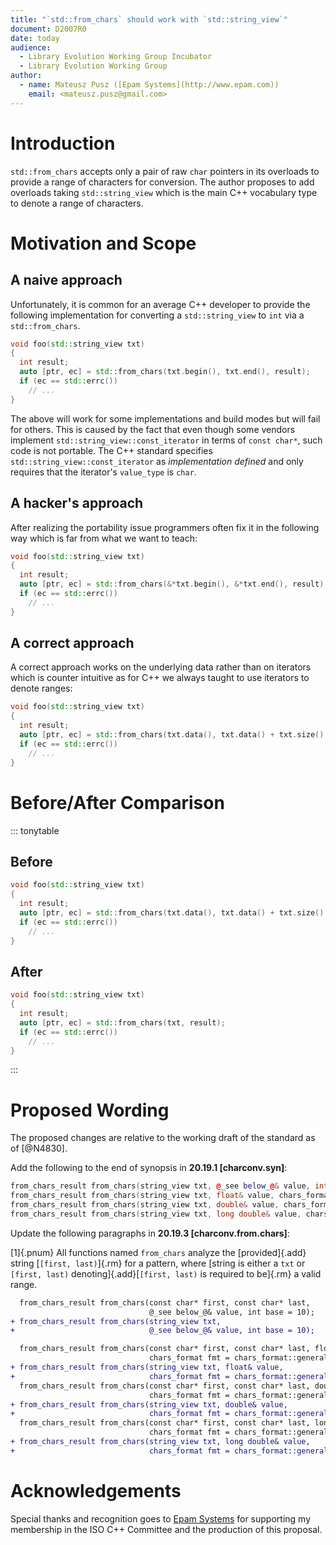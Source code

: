 ```yaml
---
title: "`std::from_chars` should work with `std::string_view`"
document: D2007R0
date: today
audience:
  - Library Evolution Working Group Incubator
  - Library Evolution Working Group
author:
  - name: Mateusz Pusz ([Epam Systems](http://www.epam.com))
    email: <mateusz.pusz@gmail.com>
---
```



# Introduction

`std::from_chars` accepts only a pair of raw `char` pointers in its overloads to provide
a range of characters for conversion. The author proposes to add overloads taking
`std::string_view` which is the main C++ vocabulary type to denote a range of characters.


# Motivation and Scope

## A naive approach

Unfortunately, it is common for an average C++ developer to provide the following implementation
for converting a `std::string_view` to `int` via a `std::from_chars`.

```cpp
void foo(std::string_view txt)
{
  int result;
  auto [ptr, ec] = std::from_chars(txt.begin(), txt.end(), result);
  if (ec == std::errc())
    // ...
}
```

The above will work for some implementations and build modes but will fail for others.
This is caused by the fact that even though some vendors implement
`std::string_view::const_iterator` in terms of `const char*`, such code is not portable.
The C++ standard specifies `std::string_view::const_iterator` as _implementation defined_
and only requires that the iterator's `value_type` is `char`.

## A hacker's approach

After realizing the portability issue programmers often fix it in the following way which
is far from what we want to teach:

```cpp
void foo(std::string_view txt)
{
  int result;
  auto [ptr, ec] = std::from_chars(&*txt.begin(), &*txt.end(), result);
  if (ec == std::errc())
    // ...
}
```

## A correct approach

A correct approach works on the underlying data rather than on iterators which is counter
intuitive as for C++ we always taught to use iterators to denote ranges:

```cpp
void foo(std::string_view txt)
{
  int result;
  auto [ptr, ec] = std::from_chars(txt.data(), txt.data() + txt.size(), result);
  if (ec == std::errc())
    // ...
}
```


# Before/After Comparison

::: tonytable

## Before

```cpp
void foo(std::string_view txt)
{
  int result;
  auto [ptr, ec] = std::from_chars(txt.data(), txt.data() + txt.size(), result);
  if (ec == std::errc())
    // ...
}
```

## After

```cpp
void foo(std::string_view txt)
{
  int result;
  auto [ptr, ec] = std::from_chars(txt, result);
  if (ec == std::errc())
    // ...
}
```

:::


# Proposed Wording

The proposed changes are relative to the working draft of the standard as of [@N4830].

Add the following to the end of synopsis in **20.19.1 [charconv.syn]**:

```cpp
from_chars_result from_chars(string_view txt, @_see below_@& value, int base = 10);
from_chars_result from_chars(string_view txt, float& value, chars_format fmt = chars_format::general);
from_chars_result from_chars(string_view txt, double& value, chars_format fmt = chars_format::general);
from_chars_result from_chars(string_view txt, long double& value, chars_format fmt = chars_format::general);
```

Update the following paragraphs in **20.19.3 [charconv.from.chars]**:

[1]{.pnum} All functions named `from_chars` analyze the [provided]{.add} string
[`[first, last)`]{.rm} for a pattern, where [string is either a `txt` or `[first, last)`
denoting]{.add}[`[first, last)` is required to be]{.rm} a valid range.

```diff
  from_chars_result from_chars(const char* first, const char* last,
                               @_see below_@& value, int base = 10);
+ from_chars_result from_chars(string_view txt,
+                              @_see below_@& value, int base = 10);
```

```diff
  from_chars_result from_chars(const char* first, const char* last, float& value,
                               chars_format fmt = chars_format::general);
+ from_chars_result from_chars(string_view txt, float& value,
+                              chars_format fmt = chars_format::general);
  from_chars_result from_chars(const char* first, const char* last, double& value,
                               chars_format fmt = chars_format::general);
+ from_chars_result from_chars(string_view txt, double& value,
+                              chars_format fmt = chars_format::general);
  from_chars_result from_chars(const char* first, const char* last, long double& value,
                               chars_format fmt = chars_format::general);
+ from_chars_result from_chars(string_view txt, long double& value,
+                              chars_format fmt = chars_format::general);
```

# Acknowledgements

Special thanks and recognition goes to [Epam Systems](http://www.epam.com) for supporting my
membership in the ISO C++ Committee and the production of this proposal.


